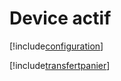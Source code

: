 # Device actif

[!include[configuration](deviceactif.configuration.autogen.md)]

[!include[transfertpanier](deviceactif.transfertpanier.autogen.md)]
















